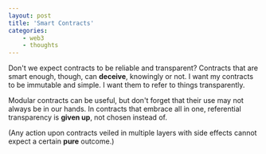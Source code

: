 ```yaml
--- 
layout: post 
title: 'Smart Contracts' 
categories:
    - web3
    - thoughts
---
```


Don't we expect contracts to be reliable and transparent?
Contracts that are smart enough, though, can __deceive__, knowingly or not.
I want my contracts to be immutable and simple. I want them to refer to things transparently.

Modular contracts can be useful, but don't forget that their use may not always be in our hands.
In contracts that embrace all in one, referential transparency is __given up__, not chosen instead of.

(Any action upon contracts veiled in multiple layers with side effects cannot expect a certain **pure** outcome.)
